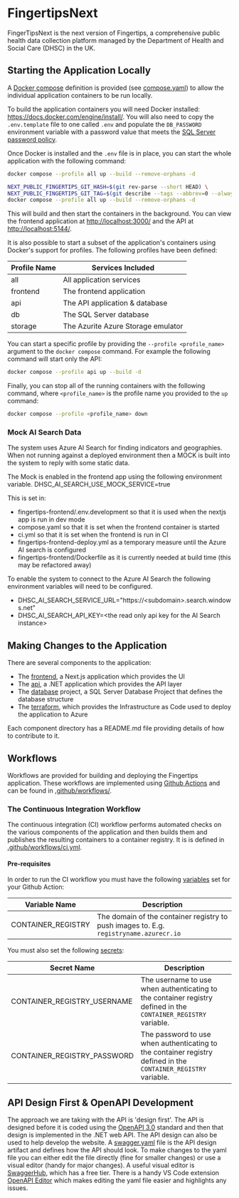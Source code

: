 # FingertipsNext

FingerTipsNext is the next version of Fingertips, a comprehensive public health data collection platform managed by the Department of Health and Social Care (DHSC) in the UK.

## Starting the Application Locally

A [Docker compose](https://docs.docker.com/compose/) definition is provided (see [compose.yaml](compose.yaml)) to allow the individual application containers to be run locally.

To build the application containers you will need Docker installed: <https://docs.docker.com/engine/install/>. You will also need to copy the `.env.template` file to one called `.env` and populate the `DB_PASSWORD` environment variable with a password value that meets the [SQL Server password policy](https://learn.microsoft.com/en-us/sql/relational-databases/security/password-policy?view=sql-server-ver16).

Once Docker is installed and the `.env` file is in place, you can start the whole application with the following command:

```bash
docker compose --profile all up --build --remove-orphans -d
```

```bash
NEXT_PUBLIC_FINGERTIPS_GIT_HASH=$(git rev-parse --short HEAD) \
NEXT_PUBLIC_FINGERTIPS_GIT_TAG=$(git describe --tags --abbrev=0 --always) \
docker compose --profile all up --build --remove-orphans -d
```

This will build and then start the containers in the background. You can view the frontend application at [http://localhost:3000/](http://localhost:3000/) and the API at [http://localhost:5144/](http://localhost:5144/).

It is also possible to start a subset of the application's containers using Docker's support for profiles. The following profiles have been defined:

| Profile Name | Services Included                  |
| ------------ | ---------------------------------- |
| all          | All application services           |
| frontend     | The frontend application           |
| api          | The API application & database     |
| db           | The SQL Server database            |
| storage      | The Azurite Azure Storage emulator |

You can start a specific profile by providing the `--profile <profile_name>` argument to the `docker compose` command. For example the following command will start only the API:

```bash
docker compose --profile api up --build -d
```

Finally, you can stop all of the running containers with the following command, where `<profile_name>` is the profile name you provided to the `up` command:

```bash
docker compose --profile <profile_name> down
```

### Mock AI Search Data

The system uses Azure AI Search for finding indicators and geographies. When not running against a deployed environment then a MOCK is built into the system to reply with some static data.

The Mock is enabled in the frontend app using the following environment variable.
DHSC_AI_SEARCH_USE_MOCK_SERVICE=true

This is set in:

- fingertips-frontend/.env.development so that it is used when the nextjs app is run in dev mode
- compose.yaml so that it is set when the frontend container is started
- ci.yml so that it is set when the frontend is run in CI
- fingertips-frontend-deploy.yml as a temporary measure until the Azure AI search is configured
- fingertips-frontend/Dockerfile as it is currently needed at build time (this may be refactored away)

To enable the system to connect to the Azure AI Search the following environment variables will need to be configured.

- DHSC_AI_SEARCH_SERVICE_URL="https://\<subdomain\>.search.windows.net"
- DHSC_AI_SEARCH_API_KEY=\<the read only api key for the AI Search instance\>

## Making Changes to the Application

There are several components to the application:

- The [frontend](frontend/fingertips-frontend/), a Next.js application which provides the UI
- The [api](api/DHSC.FingertipsNext.Api/), a .NET application which provides the API layer
- The [database](database/fingertips-db/) project, a SQL Server Database Project that defines the database structure
- The [terraform](terraform/), which provides the Infrastructure as Code used to deploy the application to Azure

Each component directory has a README.md file providing details of how to contribute to it.

## Workflows

Workflows are provided for building and deploying the Fingertips application. These workflows are implemented using [Github Actions](https://github.com/features/actions) and can be found in [.github/workflows/](.github/workflows/).

### The Continuous Integration Workflow

The continuous integration (CI) workflow performs automated checks on the various components of the application and then builds them and publishes the resulting containers to a container registry. It is is defined in [.github/workflows/ci.yml](.github/workflows/ci.yml).

#### Pre-requisites

In order to run the CI workflow you must have the following [variables](https://docs.github.com/en/actions/writing-workflows/choosing-what-your-workflow-does/store-information-in-variables) set for your Github Action:

| Variable Name      | Description                                                                            |
| ------------------ | -------------------------------------------------------------------------------------- |
| CONTAINER_REGISTRY | The domain of the container registry to push images to. E.g. `registryname.azurecr.io` |

You must also set the following [secrets](https://docs.github.com/en/actions/security-for-github-actions/security-guides/using-secrets-in-github-actions):

| Secret Name                 | Description                                                                                                     |
| --------------------------- | --------------------------------------------------------------------------------------------------------------- |
| CONTAINER_REGISTRY_USERNAME | The username to use when authenticating to the container registry defined in the `CONTAINER_REGISTRY` variable. |
| CONTAINER_REGISTRY_PASSWORD | The password to use when authenticating to the container registry defined in the `CONTAINER_REGISTRY` variable. |

## API Design First & OpenAPI Development

The approach we are taking with the API is 'design first'. The API is designed before it is coded using the [OpenAPI 3.0](https://swagger.io/docs/specification/v3_0/about/) standard and then that design is implemented in the .NET web API. The API design can also be used to help develop the website. A [swagger.yaml](api/definition/swagger.yaml) file is the API design artifact and defines how the API should look. To make changes to the yaml file you can either edit the file directly (fine for smaller changes) or use a visual editor (handy for major changes).
A useful visual editor is [SwaggerHub](https://swagger.io/), which has a free tier.
There is a handy VS Code extension [OpenAPI Editor](https://docs.42crunch.com/latest/content/tasks/integrate_vs_code.htm) which makes editing the yaml file easier and highlights any issues.
